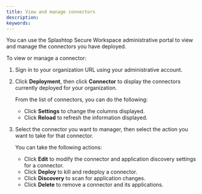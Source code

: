 ```yaml
---
title: View and manage connectors
description:
keywords:
---
```


You can use the Splashtop Secure Workspace administrative portal to view and manage the connectors you have deployed.

To view or manage a connector:

1. Sign in to your organization URL using your administrative account.

2. Click **Deployment**, then click **Connector** to display the connectors currently deployed for your organization.
   
   From the list of connectors, you can do the following:
   
   - Click **Settings** to change the columns displayed.
   - Click **Reload** to refresh the information displayed.

2. Select the connector you want to manager, then select the action you want to take for that connector.

   You can take the following actions:
   
   - Click **Edit** to modify the connector and application discovery settings for a connector.
   - Click **Deploy** to kill and redeploy a connector.
   - Click **Discovery** to scan for application changes.
   - Click **Delete** to remove a connector and its applications.